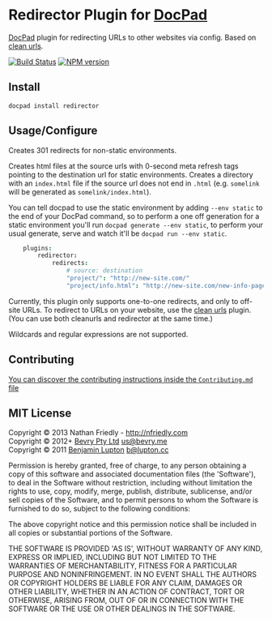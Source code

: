 # Redirector Plugin for [DocPad](https://docpad.org)


[DocPad](https://docpad.org) plugin for redirecting URLs to other websites via config. Based on [clean urls](https://github.com/docpad/docpad-plugin-cleanurls).

[![Build Status](https://travis-ci.org/nfriedly/docpad-plugin-redirector.png?branch=master)](https://travis-ci.org/nfriedly/docpad-plugin-redirector)
[![NPM version](https://badge.fury.io/js/docpad-plugin-redirector.png)](http://badge.fury.io/js/docpad-plugin-redirector)


## Install

```
docpad install redirector
```


## Usage/Configure

Creates 301 redirects for non-static environments.

Creates html files at the source urls with 0-second meta refresh tags pointing to the destination url for static environments. Creates a directory with an `index.html` file if the source url does not end in `.html` (e.g. `somelink` will be generated as `somelink/index.html`). 

You can tell docpad to use the static environment by adding `--env static` to the end of your DocPad command, so to perform a one off generation for a static environment you'll run `docpad generate --env static`, to perform your usual generate, serve and watch it'll be `docpad run --env static`.

``` coffee
    plugins:
        redirector:
            redirects: 
                # source: destination
                "project/": "http://new-site.com/"
                "project/info.html": "http://new-site.com/new-info-page"
```

Currently, this plugin only supports one-to-one redirects, and only to off-site URLs. To redirect to URLs on your website, use the [clean urls](https://github.com/docpad/docpad-plugin-cleanurls) plugin. (You can use both cleanurls and redirector at the same time.)

Wildcards and regular expressions are not supported.



## Contributing
[You can discover the contributing instructions inside the `Contributing.md` file](https://github.com/nfriedly/docpad-plugin-redirector/blob/master/Contributing.md#files)



## MIT License

Copyright &copy; 2013 Nathan Friedly - http://nfriedly.com
<br/>Copyright &copy; 2012+ [Bevry Pty Ltd](http://bevry.me) <us@bevry.me>
<br/>Copyright &copy; 2011 [Benjamin Lupton](http://balupton.com) <b@lupton.cc>

Permission is hereby granted, free of charge, to any person obtaining a copy of this software and associated documentation files (the 'Software'), to deal in the Software without restriction, including without limitation the rights to use, copy, modify, merge, publish, distribute, sublicense, and/or sell copies of the Software, and to permit persons to whom the Software is furnished to do so, subject to the following conditions:

The above copyright notice and this permission notice shall be included in all copies or substantial portions of the Software.

THE SOFTWARE IS PROVIDED 'AS IS', WITHOUT WARRANTY OF ANY KIND, EXPRESS OR IMPLIED, INCLUDING BUT NOT LIMITED TO THE WARRANTIES OF MERCHANTABILITY, FITNESS FOR A PARTICULAR PURPOSE AND NONINFRINGEMENT. IN NO EVENT SHALL THE AUTHORS OR COPYRIGHT HOLDERS BE LIABLE FOR ANY CLAIM, DAMAGES OR OTHER LIABILITY, WHETHER IN AN ACTION OF CONTRACT, TORT OR OTHERWISE, ARISING FROM, OUT OF OR IN CONNECTION WITH THE SOFTWARE OR THE USE OR OTHER DEALINGS IN THE SOFTWARE.
